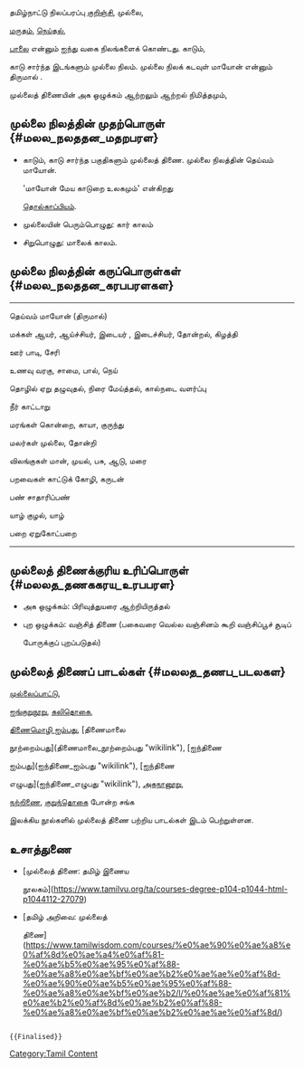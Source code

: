 தமிழ்நாட்டு நிலப்பரப்பு [குறிஞ்சி](குறிஞ்சித்_திணை "wikilink"), முல்லை,
[மருதம்](மருதத்_திணை "wikilink"), [நெய்தல்](நெய்தல்_திணை "wikilink"),
[பாலை](பாலைத்_திணை "wikilink") என்னும் ஐந்து வகை நிலங்களைக் கொண்டது. காடும்,
காடு சார்ந்த இடங்களும் முல்லை நிலம். முல்லை நிலக் கடவுள் மாயோன் என்னும் திருமால் .
முல்லைத் திணையின் அக ஒழுக்கம் ஆற்றலும் ஆற்றல் நிமித்தமும்,

## முல்லை நிலத்தின் முதற்பொருள் {#மலல_நலததன_மதறபரள}

-   காடும், காடு சார்ந்த பகுதிகளும் முல்லைத் திணை. முல்லை நிலத்தின் தெய்வம் மாயோன்.
    \'மாயோன் மேய காடுறை உலகமும்' என்கிறது
    [தொல்காப்பியம்](தொல்காப்பியம் "wikilink").
-   முல்லையின் பெரும்பொழுது: கார் காலம்
-   சிறுபொழுது: மாலைக் காலம்.

## முல்லை நிலத்தின் கருப்பொருள்கள் {#மலல_நலததன_கரபபரளகள}

  ---------- -----------------------------------------------
  தெய்வம்      மாயோன் (திருமால்)
  மக்கள்       ஆயர், ஆய்ச்சியர், இடையர் , இடைச்சியர், தோன்றல், கிழத்தி
  ஊர்         பாடி, சேரி
  உணவு       வரகு, சாமை, பால், நெய்
  தொழில்      ஏறு தழுவுதல், நிரை மேய்த்தல், கால்நடை வளர்ப்பு
  நீர்         காட்டாறு
  மரங்கள்      கொன்றை, காயா, குருந்து
  மலர்கள்      முல்லை, தோன்றி
  விலங்குகள்   மான், முயல், பசு, ஆடு, மரை
  பறவைகள்     காட்டுக் கோழி, கருடன்
  பண்         சாதாரிப்பண்
  யாழ்        குழல், யாழ்
  பறை        ஏறுகோட்பறை
  ---------- -----------------------------------------------

## முல்லைத் திணைக்குரிய உரிப்பொருள் {#மலலத_தணககரய_உரபபரள}

-   அக ஒழுக்கம்: பிரிவுத்துயரை ஆற்றியிருத்தல்
-   புற ஒழுக்கம்: வஞ்சித் திணை (பகைவரை வெல்ல வஞ்சினம் கூறி வஞ்சிப்பூச் சூடிப்
    போருக்குப் புறப்படுதல்)

## முல்லைத் திணைப் பாடல்கள் {#மலலத_தணப_படலகள}

[முல்லைப்பாட்டு](முல்லைப்பாட்டு "wikilink"),
[ஐங்குறுநூறு](ஐங்குறுநூறு "wikilink"), [கலிதொகை](கலித்தொகை "wikilink"),
[திணைமொழி ஐம்பது](திணைமொழி_ஐம்பது "wikilink"), [திணைமாலை
நூற்றைம்பது](திணைமாலை_நூற்றைம்பது "wikilink"), [ஐந்திணை
ஐம்பது](ஐந்திணை_ஐம்பது "wikilink"), [ஐந்திணை
எழுபது](ஐந்திணை_எழுபது "wikilink"), [அகநானூறு,](அகநானூறு "wikilink")
[நற்றிணை](நற்றிணை "wikilink"), [குறுந்தொகை](குறுந்தொகை "wikilink") போன்ற சங்க
இலக்கிய நூல்களில் முல்லைத் திணை பற்றிய பாடல்கள் இடம் பெற்றுள்ளன.

## உசாத்துணை

-   [முல்லைத் திணை: தமிழ் இணைய
    நூலகம்](https://www.tamilvu.org/ta/courses-degree-p104-p1044-html-p1044112-27079)
-   [தமிழ் அறிவை: முல்லைத்
    திணை](https://www.tamilwisdom.com/courses/%e0%ae%90%e0%ae%a8%e0%af%8d%e0%ae%a4%e0%af%81-%e0%ae%b5%e0%ae%95%e0%af%88-%e0%ae%a8%e0%ae%bf%e0%ae%b2%e0%ae%ae%e0%af%8d-%e0%ae%90%e0%ae%b5%e0%ae%95%e0%af%88-%e0%ae%a8%e0%ae%bf%e0%ae%b2/l/%e0%ae%ae%e0%af%81%e0%ae%b2%e0%af%8d%e0%ae%b2%e0%af%88-%e0%ae%a8%e0%ae%bf%e0%ae%b2%e0%ae%ae%e0%af%8d/)

```{=mediawiki}
{{Finalised}}
```
[Category:Tamil Content](Category:Tamil_Content "wikilink")
